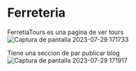 # Ferreteria
FerretiaTours es una pagina de ver tours
![Captura de pantalla 2023-07-29 171733](https://github.com/dy-olivares/Ferreteria/assets/129364431/cc972e04-84ea-46ea-a6e7-27a52aa6dd6c)

Tiene una seccion de par publicar blog 
![Captura de pantalla 2023-07-29 171917](https://github.com/dy-olivares/Ferreteria/assets/129364431/008dd830-acef-4069-b5b0-5f6bf99d65db)
